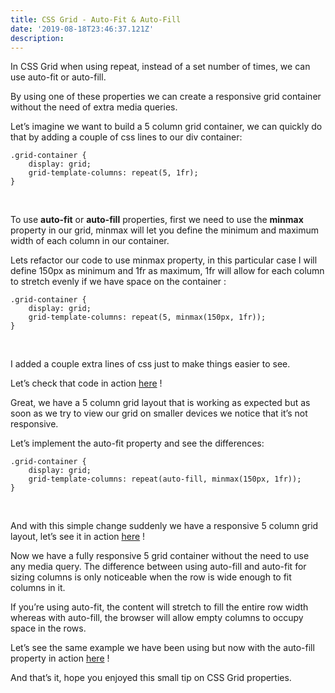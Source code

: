 ```yaml
---
title: CSS Grid - Auto-Fit & Auto-Fill
date: '2019-08-18T23:46:37.121Z'
description:
---
```


In CSS Grid when using repeat, instead of a set number of times, we can use auto-fit or auto-fill.

By using one of these properties we can create a responsive grid container without the need of extra media queries.

Let’s imagine we want to build a 5 column grid container, we can quickly do that by adding a couple of css lines to our div container:

```
.grid-container {
    display: grid;
    grid-template-columns: repeat(5, 1fr);
}
```

<br/>

To use **auto-fit** or **auto-fill** properties, first we need to use the **minmax** property in our grid, minmax will let you define the minimum and maximum width of each column in our container.

Lets refactor our code to use minmax property, in this particular case I will define 150px as minimum and 1fr as maximum, 1fr will allow for each column to stretch evenly if we have space on the container :

```
.grid-container {
    display: grid;
    grid-template-columns: repeat(5, minmax(150px, 1fr));
}
```

<br/>

I added a couple extra lines of css just to make things easier to see.

Let’s check that code in action [here](https://codepen.io/nuno-pereira/pen/ZEzBQLz) !

Great, we have a 5 column grid layout that is working as expected but as soon as we try to view our grid on smaller devices we notice that it’s not responsive.

Let’s implement the auto-fit property and see the differences:

```
.grid-container {
    display: grid;
    grid-template-columns: repeat(auto-fill, minmax(150px, 1fr));
}
```

<br/>

And with this simple change suddenly we have a responsive 5 column grid layout, let’s see it in action [here](https://codepen.io/nuno-pereira/pen/JjPbGNR) !

Now we have a fully responsive 5 grid container without the need to use any media query.
The difference between using auto-fill and auto-fit for sizing columns is only noticeable when the row is wide enough to fit columns in it.

If you’re using auto-fit, the content will stretch to fill the entire row width whereas with auto-fill, the browser will allow empty columns to occupy space in the rows.

Let’s see the same example we have been using but now with the auto-fill property in action [here](https://codepen.io/nuno-pereira/pen/zYOozPe) !

And that’s it, hope you enjoyed this small tip on CSS Grid properties.
